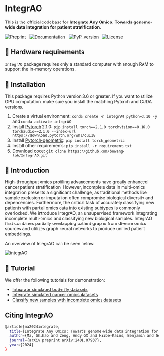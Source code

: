 # IntegrAO
This is the official codebase for **Integrate Any Omics: Towards genome-wide data integration for patient stratification**.

[![Preprint](https://img.shields.io/badge/preprint-available-brightgreen)](https://arxiv.org/abs/2401.07937) &nbsp;
[![Documentation](https://img.shields.io/badge/docs-available-brightgreen)]() &nbsp;
[![PyPI version](https://badge.fury.io/py/integrao.svg)](https://badge.fury.io/py/integrao) &nbsp;
[![License](https://img.shields.io/badge/license-MIT-blue)](https://github.com/bowang-lab/IntegrAO/blob/main/LICENSE)


## 🔨 Hardware requirements
`IntegrAO` package requires only a standard computer with enough RAM to support the in-memory operations.


## 🔨 Installation
This package requires Python version 3.6 or greater. If you want to utilize GPU computation, make sure you install the matching Pytorch and CUDA versions. 
1. Create a virtual environment:  `conda create -n integrAO python=3.10 -y` and `conda activate integrAO`
2. Install [Pytorch](https://pytorch.org/get-started/previous-versions/#linux-and-windows-4) 2.1.0: `pip install torch==2.1.0 torchvision==0.16.0 torchaudio==2.1.0 --index-url https://download.pytorch.org/whl/cu118`
3. Install [Pytorch-geometric](https://pytorch-geometric.readthedocs.io/en/latest/install/installation.html): `pip install torch_geometric`
4. Install other requirements: `pip install -r requirement.txt`
5. Download code: `git clone https://github.com/bowang-lab/IntegrAO.git`


## 🧬 Introduction
High-throughput omics profiling advancements have greatly enhanced cancer patient stratification. However, incomplete data in multi-omics integration presents a significant challenge, as traditional methods like sample exclusion or imputation often compromise biological diversity and dependencies. Furthermore, the critical task of accurately classifying new patients with partial omics data into existing subtypes is commonly overlooked. We introduce IntegrAO, an unsupervised framework integrating incomplete multi-omics and classifying new biological samples. IntegrAO first combines partially overlapping patient graphs from diverse omics sources and utilizes graph neural networks to produce unified patient embeddings.

An overview of IntegrAO can be seen below.

![integrAO](https://github.com/bowang-lab/IntegrAO/blob/main/figures/integrAO_overview.png)

## 📖 Tutorial

We offer the following tutorials for demonstration:

* [Integrate simulated butterfly datasets](https://github.com/bowang-lab/IntegrAO/blob/main/tutorials/simulated_butterfly.ipynb)
* [Integrate simulated cancer omics datasets](https://github.com/bowang-lab/IntegrAO/blob/main/tutorials/simulated_cancer_omics.ipynb)
* [Classify new samples with incomplete omics datasets](https://github.com/bowang-lab/IntegrAO/blob/main/tutorials/cancer_omics_classification.ipynb)

## Citing IntegrAO
```bash
@article{ma2024integrate,
  title={Integrate Any Omics: Towards genome-wide data integration for patient stratification},
  author={Ma, Shihao and Zeng, Andy GX and Haibe-Kains, Benjamin and Goldenberg, Anna and Dick, John E and Wang, Bo},
  journal={arXiv preprint arXiv:2401.07937},
  year={2024}
}
```
